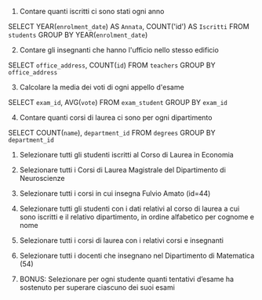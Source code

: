1. Contare quanti iscritti ci sono stati ogni anno

SELECT YEAR(`enrolment_date`) AS `Annata`, COUNT('id') AS `Iscritti`
FROM `students` 
GROUP BY YEAR(`enrolment_date`)

2. Contare gli insegnanti che hanno l'ufficio nello stesso edificio

SELECT `office_address`, COUNT(`id`)
FROM `teachers` 
GROUP BY `office_address`

3. Calcolare la media dei voti di ogni appello d'esame

SELECT `exam_id`, AVG(`vote`)
FROM `exam_student`
GROUP BY `exam_id`

4. Contare quanti corsi di laurea ci sono per ogni dipartimento

SELECT COUNT(`name`), `department_id` 
FROM `degrees` 
GROUP BY `department_id`


<!-- -------------------------------------- -->

1. Selezionare tutti gli studenti iscritti al Corso di Laurea in Economia


2. Selezionare tutti i Corsi di Laurea Magistrale del Dipartimento di Neuroscienze
3. Selezionare tutti i corsi in cui insegna Fulvio Amato (id=44)
4. Selezionare tutti gli studenti con i dati relativi al corso di laurea a cui sono iscritti e il
relativo dipartimento, in ordine alfabetico per cognome e nome
5. Selezionare tutti i corsi di laurea con i relativi corsi e insegnanti
6. Selezionare tutti i docenti che insegnano nel Dipartimento di Matematica (54)
7. BONUS: Selezionare per ogni studente quanti tentativi d’esame ha sostenuto per
superare ciascuno dei suoi esami